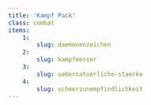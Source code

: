 ```yaml
---
title: 'Kampf Pack'
class: combat
items:
    1:
        slug: daemonenzeichen
    2:
        slug: kampfmesser
    3:
        slug: uebernatuerliche-staerke
    4:
        slug: schmerzunempfindlichkeit
---
```

